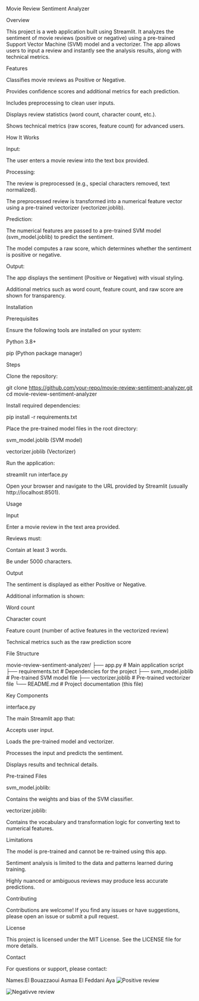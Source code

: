 Movie Review Sentiment Analyzer

Overview

This project is a web application built using Streamlit. It analyzes the sentiment of movie reviews (positive or negative) using a pre-trained Support Vector Machine (SVM) model and a vectorizer. The app allows users to input a review and instantly see the analysis results, along with technical metrics.

Features

Classifies movie reviews as Positive or Negative.

Provides confidence scores and additional metrics for each prediction.

Includes preprocessing to clean user inputs.

Displays review statistics (word count, character count, etc.).

Shows technical metrics (raw scores, feature count) for advanced users.

How It Works

Input:

The user enters a movie review into the text box provided.

Processing:

The review is preprocessed (e.g., special characters removed, text normalized).

The preprocessed review is transformed into a numerical feature vector using a pre-trained vectorizer (vectorizer.joblib).

Prediction:

The numerical features are passed to a pre-trained SVM model (svm_model.joblib) to predict the sentiment.

The model computes a raw score, which determines whether the sentiment is positive or negative.

Output:

The app displays the sentiment (Positive or Negative) with visual styling.

Additional metrics such as word count, feature count, and raw score are shown for transparency.

Installation

Prerequisites

Ensure the following tools are installed on your system:

Python 3.8+

pip (Python package manager)

Steps

Clone the repository:

git clone https://github.com/your-repo/movie-review-sentiment-analyzer.git
cd movie-review-sentiment-analyzer

Install required dependencies:

pip install -r requirements.txt

Place the pre-trained model files in the root directory:

svm_model.joblib (SVM model)

vectorizer.joblib (Vectorizer)

Run the application:

streamlit run interface.py

Open your browser and navigate to the URL provided by Streamlit (usually http://localhost:8501).

Usage

Input

Enter a movie review in the text area provided.

Reviews must:

Contain at least 3 words.

Be under 5000 characters.

Output

The sentiment is displayed as either Positive or Negative.

Additional information is shown:

Word count

Character count

Feature count (number of active features in the vectorized review)

Technical metrics such as the raw prediction score

File Structure

movie-review-sentiment-analyzer/
├── app.py                 # Main application script
├── requirements.txt       # Dependencies for the project
├── svm_model.joblib       # Pre-trained SVM model file
├── vectorizer.joblib      # Pre-trained vectorizer file
└── README.md              # Project documentation (this file)

Key Components

interface.py

The main Streamlit app that:

Accepts user input.

Loads the pre-trained model and vectorizer.

Processes the input and predicts the sentiment.

Displays results and technical details.

Pre-trained Files

svm_model.joblib:

Contains the weights and bias of the SVM classifier.

vectorizer.joblib:

Contains the vocabulary and transformation logic for converting text to numerical features.

Limitations

The model is pre-trained and cannot be re-trained using this app.

Sentiment analysis is limited to the data and patterns learned during training.

Highly nuanced or ambiguous reviews may produce less accurate predictions.

Contributing

Contributions are welcome! If you find any issues or have suggestions, please open an issue or submit a pull request.

License

This project is licensed under the MIT License. See the LICENSE file for more details.

Contact

For questions or support, please contact:

Names:El Bouazzaoui Asmaa
     El Feddani Aya
![Positive review](https://github.com/user-attachments/assets/20d0c5f4-c746-4c9c-966c-aaf0c4dccc3e)

![Negativve review](https://github.com/user-attachments/assets/0389001d-cadb-4027-8ec4-f07a25891a63)


